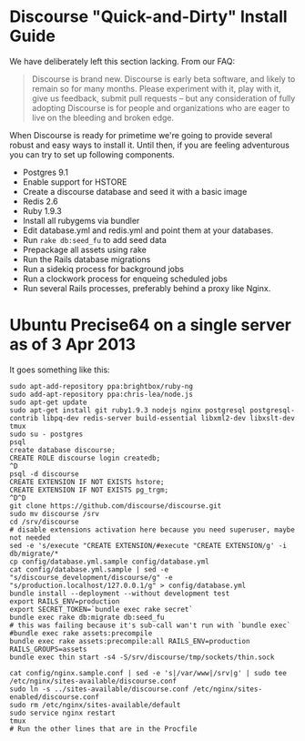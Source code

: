 # Discourse "Quick-and-Dirty" Install Guide

We have deliberately left this section lacking. From our FAQ:

> Discourse is brand new. Discourse is early beta software, and likely to remain so for many months.
> Please experiment with it, play with it, give us feedback, submit pull requests – but any consideration
> of fully adopting Discourse is for people and organizations who are eager to live on the bleeding and broken edge.

When Discourse is ready for primetime we're going to provide several robust and easy ways to install it.
Until then, if you are feeling adventurous you can try to set up following components.

- Postgres 9.1
 - Enable support for HSTORE
 - Create a discourse database and seed it with a basic image
- Redis 2.6
- Ruby 1.9.3
 - Install all rubygems via bundler
 - Edit database.yml and redis.yml and point them at your databases.
 - Run `rake db:seed_fu` to add seed data
 - Prepackage all assets using rake
 - Run the Rails database migrations
 - Run a sidekiq process for background jobs
 - Run a clockwork process for enqueing scheduled jobs
 - Run several Rails processes, preferably behind a proxy like Nginx.




# Ubuntu Precise64 on a single server as of 3 Apr 2013

It goes something like this:

```
sudo apt-add-repository ppa:brightbox/ruby-ng
sudo add-apt-repository ppa:chris-lea/node.js
sudo apt-get update
sudo apt-get install git ruby1.9.3 nodejs nginx postgresql postgresql-contrib libpq-dev redis-server build-essential libxml2-dev libxslt-dev tmux
sudo su - postgres
psql
create database discourse;
CREATE ROLE discourse login createdb;
^D
psql -d discourse
CREATE EXTENSION IF NOT EXISTS hstore;
CREATE EXTENSION IF NOT EXISTS pg_trgm;
^D^D
git clone https://github.com/discourse/discourse.git
sudo mv discourse /srv
cd /srv/discourse
# disable extensions activation here because you need superuser, maybe not needed
sed -e 's/execute "CREATE EXTENSION/#execute "CREATE EXTENSION/g' -i db/migrate/*
cp config/database.yml.sample config/database.yml
cat config/database.yml.sample | sed -e "s/discourse_development/discourse/g" -e "s/production.localhost/127.0.0.1/g" > config/database.yml
bundle install --deployment --without development test
export RAILS_ENV=production
export SECRET_TOKEN=`bundle exec rake secret`
bundle exec rake db:migrate db:seed_fu
# this was failing because it's sub-call wan't run with `bundle exec`
#bundle exec rake assets:precompile
bundle exec rake assets:precompile:all RAILS_ENV=production RAILS_GROUPS=assets
bundle exec thin start -s4 -S/srv/discourse/tmp/sockets/thin.sock

cat config/nginx.sample.conf | sed -e 's|/var/www|/srv|g' | sudo tee /etc/nginx/sites-available/discourse.conf
sudo ln -s ../sites-available/discourse.conf /etc/nginx/sites-enabled/discourse.conf
sudo rm /etc/nginx/sites-available/default
sudo service nginx restart
tmux
# Run the other lines that are in the Procfile



```
